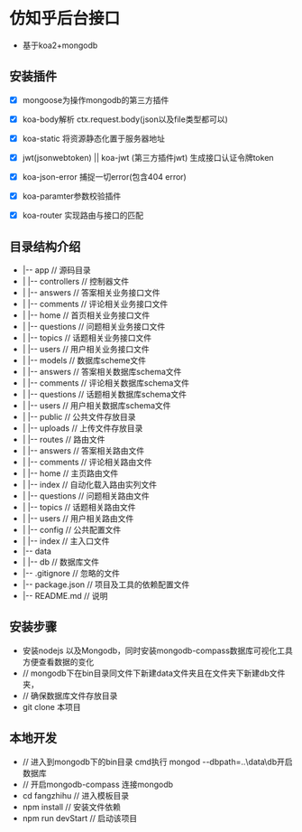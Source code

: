 # 仿知乎后台接口 #
- 基于koa2+mongodb

## 安装插件 ##
- [x] mongoose为操作mongodb的第三方插件
- [x] koa-body解析 ctx.request.body(json以及file类型都可以)
- [x] koa-static 将资源静态化置于服务器地址
- [x] jwt(jsonwebtoken) ||  koa-jwt (第三方插件jwt) 生成接口认证令牌token
- [x] koa-json-error  捕捉一切error(包含404 error)
- [x] koa-paramter参数校验插件
- [x] koa-router 实现路由与接口的匹配


## 目录结构介绍 ##

- |--  app                                 // 源码目录
- |       |-- controllers                  // 控制器文件
- |                |-- answers             // 答案相关业务接口文件
- |              |-- comments            // 评论相关业务接口文件
- |               |-- home                // 首页相关业务接口文件
- |               |-- questions           // 问题相关业务接口文件
- |               |-- topics              // 话题相关业务接口文件
- |                |-- users               // 用户相关业务接口文件
- |       |-- models                       // 数据库scheme文件
- |               |-- answers             // 答案相关数据库schema文件
- |                |-- comments            // 评论相关数据库schema文件
- |                |-- questions           // 话题相关数据库schema文件
- |                |-- users               // 用户相关数据库schema文件
- |       |-- public                       // 公共文件存放目录
- |                |-- uploads             // 上传文件存放目录
- |      |-- routes                       // 路由文件
- |               |-- answers             // 答案相关路由文件
- |                |-- comments            // 评论相关路由文件
- |               |-- home                // 主页路由文件
- |                |-- index               // 自动化载入路由实列文件
- |                |-- questions           // 问题相关路由文件
- |                |-- topics              // 话题相关路由文件
- |                |-- users               // 用户相关路由文件
- |      |-- config                       // 公共配置文件
- |       |-- index                        // 主入口文件       
- |--  data                             
- |       |-- db                           // 数据库文件    
- |-- .gitignore                           // 忽略的文件
- |--  package.json                        // 项目及工具的依赖配置文件
- |--  README.md                           // 说明


## 安装步骤 ##
 -  安装nodejs 以及Mongodb，同时安装mongodb-compass数据库可视化工具方便查看数据的变化
 -  // mongodb下在bin目录同文件下新建data文件夹且在文件夹下新建db文件夹，
 -  // 确保数据库文件存放目录
 -  git clone 本项目


  ## 本地开发 ##
  - // 进入到mongodb下的bin目录  cmd执行 mongod --dbpath=..\data\db开启数据库
  - // 开启mongodb-compass 连接mongodb
  - cd fangzhihu // 进入模板目录
  - npm install    // 安装文件依赖
  - npm run devStart // 启动该项目


